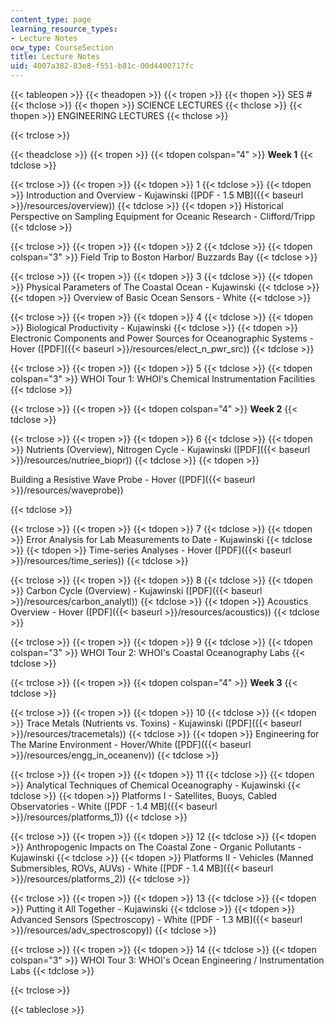 ```yaml
---
content_type: page
learning_resource_types:
- Lecture Notes
ocw_type: CourseSection
title: Lecture Notes
uid: 4007a382-83e8-f551-b81c-00d4400717fc
---
```


{{< tableopen >}}
{{< theadopen >}}
{{< tropen >}}
{{< thopen >}}
SES #
{{< thclose >}}
{{< thopen >}}
SCIENCE LECTURES
{{< thclose >}}
{{< thopen >}}
ENGINEERING LECTURES
{{< thclose >}}

{{< trclose >}}

{{< theadclose >}}
{{< tropen >}}
{{< tdopen colspan="4" >}}
**Week 1**
{{< tdclose >}}

{{< trclose >}}
{{< tropen >}}
{{< tdopen >}}
1
{{< tdclose >}}
{{< tdopen >}}
Introduction and Overview - Kujawinski ([PDF - 1.5 MB]({{< baseurl >}}/resources/overview))
{{< tdclose >}}
{{< tdopen >}}
Historical Perspective on Sampling Equipment for Oceanic Research - Clifford/Tripp
{{< tdclose >}}

{{< trclose >}}
{{< tropen >}}
{{< tdopen >}}
2
{{< tdclose >}}
{{< tdopen colspan="3" >}}
Field Trip to Boston Harbor/ Buzzards Bay
{{< tdclose >}}

{{< trclose >}}
{{< tropen >}}
{{< tdopen >}}
3
{{< tdclose >}}
{{< tdopen >}}
Physical Parameters of The Coastal Ocean - Kujawinski
{{< tdclose >}}
{{< tdopen >}}
Overview of Basic Ocean Sensors - White
{{< tdclose >}}

{{< trclose >}}
{{< tropen >}}
{{< tdopen >}}
4
{{< tdclose >}}
{{< tdopen >}}
Biological Productivity - Kujawinski
{{< tdclose >}}
{{< tdopen >}}
Electronic Components and Power Sources for Oceanographic Systems - Hover ([PDF]({{< baseurl >}}/resources/elect_n_pwr_src))
{{< tdclose >}}

{{< trclose >}}
{{< tropen >}}
{{< tdopen >}}
5
{{< tdclose >}}
{{< tdopen colspan="3" >}}
WHOI Tour 1: WHOI's Chemical Instrumentation Facilities
{{< tdclose >}}

{{< trclose >}}
{{< tropen >}}
{{< tdopen colspan="4" >}}
**Week 2**
{{< tdclose >}}

{{< trclose >}}
{{< tropen >}}
{{< tdopen >}}
6
{{< tdclose >}}
{{< tdopen >}}
Nutrients (Overview), Nitrogen Cycle - Kujawinski ([PDF]({{< baseurl >}}/resources/nutriee_biopr))
{{< tdclose >}}
{{< tdopen >}}


Building a Resistive Wave Probe - Hover ([PDF]({{< baseurl >}}/resources/waveprobe))


{{< tdclose >}}

{{< trclose >}}
{{< tropen >}}
{{< tdopen >}}
7
{{< tdclose >}}
{{< tdopen >}}
Error Analysis for Lab Measurements to Date - Kujawinski
{{< tdclose >}}
{{< tdopen >}}
Time-series Analyses - Hover ([PDF]({{< baseurl >}}/resources/time_series))
{{< tdclose >}}

{{< trclose >}}
{{< tropen >}}
{{< tdopen >}}
8
{{< tdclose >}}
{{< tdopen >}}
Carbon Cycle (Overview) - Kujawinski ([PDF]({{< baseurl >}}/resources/carbon_analytl))
{{< tdclose >}}
{{< tdopen >}}
Acoustics Overview - Hover ([PDF]({{< baseurl >}}/resources/acoustics))
{{< tdclose >}}

{{< trclose >}}
{{< tropen >}}
{{< tdopen >}}
9
{{< tdclose >}}
{{< tdopen colspan="3" >}}
WHOI Tour 2: WHOI's Coastal Oceanography Labs
{{< tdclose >}}

{{< trclose >}}
{{< tropen >}}
{{< tdopen colspan="4" >}}
**Week 3**
{{< tdclose >}}

{{< trclose >}}
{{< tropen >}}
{{< tdopen >}}
10
{{< tdclose >}}
{{< tdopen >}}
Trace Metals (Nutrients vs. Toxins) - Kujawinski ([PDF]({{< baseurl >}}/resources/tracemetals))
{{< tdclose >}}
{{< tdopen >}}
Engineering for The Marine Environment - Hover/White ([PDF]({{< baseurl >}}/resources/engg_in_oceanenv))
{{< tdclose >}}

{{< trclose >}}
{{< tropen >}}
{{< tdopen >}}
11
{{< tdclose >}}
{{< tdopen >}}
Analytical Techniques of Chemical Oceanography - Kujawinski
{{< tdclose >}}
{{< tdopen >}}
Platforms I - Satellites, Buoys, Cabled Observatories - White ([PDF - 1.4 MB]({{< baseurl >}}/resources/platforms_1))
{{< tdclose >}}

{{< trclose >}}
{{< tropen >}}
{{< tdopen >}}
12
{{< tdclose >}}
{{< tdopen >}}
Anthropogenic Impacts on The Coastal Zone - Organic Pollutants - Kujawinski
{{< tdclose >}}
{{< tdopen >}}
Platforms II - Vehicles (Manned Submersibles, ROVs, AUVs) - White ([PDF - 1.4 MB]({{< baseurl >}}/resources/platforms_2))
{{< tdclose >}}

{{< trclose >}}
{{< tropen >}}
{{< tdopen >}}
13
{{< tdclose >}}
{{< tdopen >}}
Putting it All Together - Kujawinski
{{< tdclose >}}
{{< tdopen >}}
Advanced Sensors (Spectroscopy) - White ([PDF - 1.3 MB]({{< baseurl >}}/resources/adv_spectroscopy))
{{< tdclose >}}

{{< trclose >}}
{{< tropen >}}
{{< tdopen >}}
14
{{< tdclose >}}
{{< tdopen colspan="3" >}}
WHOI Tour 3: WHOI's Ocean Engineering / Instrumentation Labs
{{< tdclose >}}

{{< trclose >}}

{{< tableclose >}}